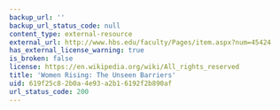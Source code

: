 ```yaml
---
backup_url: ''
backup_url_status_code: null
content_type: external-resource
external_url: http://www.hbs.edu/faculty/Pages/item.aspx?num=45424
has_external_license_warning: true
is_broken: false
license: https://en.wikipedia.org/wiki/All_rights_reserved
title: 'Women Rising: The Unseen Barriers'
uid: 619f25c8-2b0a-4e93-a2b1-6192f2b890af
url_status_code: 200
---
```

